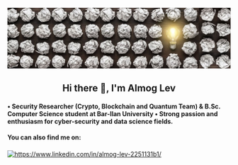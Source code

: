 ![](innovation.jpg)

<html>
<h2 align="center">Hi there 👋, I'm Almog Lev</h2>
<h4 align="left">
• Security Researcher (Crypto, Blockchain and Quantum Team) & B.Sc. Computer Science student at Bar-Ilan University
• Strong passion and enthusiasm for cyber-security and data science fields.
</h4>
<h4 align="left">You can also find me on:</h4>
<a href="https://www.linkedin.com/in/almog-lev-2251131b1/" target="blank"><img align="center" src="https://cdn.jsdelivr.net/npm/simple-icons@3.0.1/icons/linkedin.svg" alt="https://www.linkedin.com/in/almog-lev-2251131b1/" height="30" width="40" /></a>
</html>
